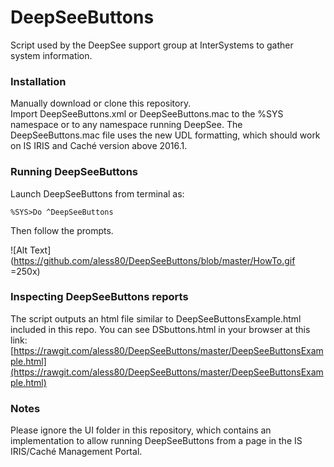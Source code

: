 # DeepSeeButtons
Script used by the DeepSee support group at InterSystems to gather system information. 

### Installation

Manually download or clone this repository.  
Import DeepSeeButtons.xml or DeepSeeButtons.mac to the %SYS namespace or to any namespace running DeepSee. The DeepSeeButtons.mac file uses the new UDL formatting, which should work on IS IRIS and Caché version above 2016.1. 

### Running DeepSeeButtons

Launch DeepSeeButtons from terminal as:

`%SYS>Do ^DeepSeeButtons`

Then follow the prompts. 

![Alt Text](https://github.com/aless80/DeepSeeButtons/blob/master/HowTo.gif =250x)

### Inspecting DeepSeeButtons reports

The script outputs an html file similar to DeepSeeButtonsExample.html included in this repo. You can see DSbuttons.html in your browser at this link: [https://rawgit.com/aless80/DeepSeeButtons/master/DeepSeeButtonsExample.html](https://rawgit.com/aless80/DeepSeeButtons/master/DeepSeeButtonsExample.html)

### Notes

Please ignore the UI folder in this repository, which contains an implementation to allow running DeepSeeButtons from a page in the IS IRIS/Caché Management Portal. 